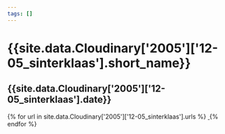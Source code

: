 ```yaml
---
tags: []
---
```

<div itemscope itemtype="http://schema.org/Photograph">
  <h1>{{site.data.Cloudinary['2005']['12-05_sinterklaas'].short_name}}</h1>
  <h2 class="event-date">{{site.data.Cloudinary['2005']['12-05_sinterklaas'].date}}</h2>
  {% for url in site.data.Cloudinary['2005']['12-05_sinterklaas'].urls %}
    <a itemprop="image" class="swipebox" title="" href="{{ site.cloudinary.baseurl }}/{{ url }}">
      <img alt="" itemprop="thumbnailUrl" src="{{ site.cloudinary.baseurl }}/h_150/{{ url }}" />
      <meta itemprop="isFamilyFriendly" content="true" />
    </a>
  {% endfor %}
</div>
